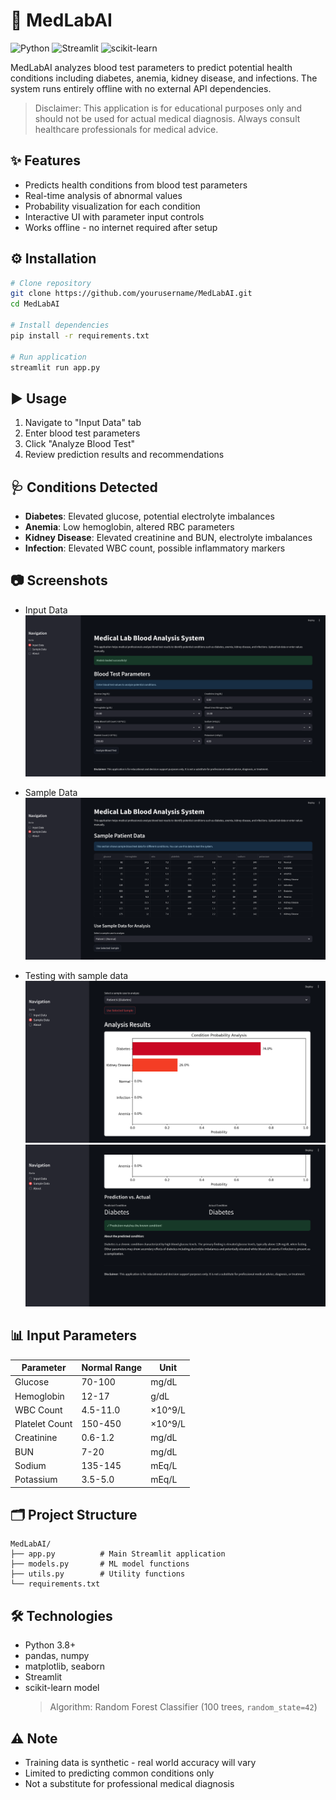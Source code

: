 # 🧪 MedLabAI

![Python](https://img.shields.io/badge/python-3.8%2B-blue)
![Streamlit](https://img.shields.io/badge/streamlit-1.22.0%2B-red)
![scikit-learn](https://img.shields.io/badge/scikit--learn-1.2.2%2B-orange)

MedLabAI analyzes blood test parameters to predict potential health conditions including diabetes, anemia, kidney disease, and infections. The system runs entirely offline with no external API dependencies.

> Disclaimer: This application is for educational purposes only and should not be used for actual medical diagnosis. Always consult healthcare professionals for medical advice.
## ✨ Features

- Predicts health conditions from blood test parameters
- Real-time analysis of abnormal values
- Probability visualization for each condition
- Interactive UI with parameter input controls
- Works offline - no internet required after setup

## ⚙️ Installation

```bash
# Clone repository
git clone https://github.com/yourusername/MedLabAI.git
cd MedLabAI

# Install dependencies
pip install -r requirements.txt

# Run application
streamlit run app.py
```

## ▶️ Usage

1. Navigate to "Input Data" tab
2. Enter blood test parameters
3. Click "Analyze Blood Test"
4. Review prediction results and recommendations

## 🩺 Conditions Detected

- **Diabetes**: Elevated glucose, potential electrolyte imbalances
- **Anemia**: Low hemoglobin, altered RBC parameters
- **Kidney Disease**: Elevated creatinine and BUN, electrolyte imbalances
- **Infection**: Elevated WBC count, possible inflammatory markers

## 📷 Screenshots

- Input Data
![Input Data](screenshots/input_data)

- Sample Data
![Sample Data](screenshots/sample_data)

- Testing with sample data 
![Prediction Success](screenshots/prediction_success)
![Sample Prediction](screenshots/sample_prediction)

## 📊 Input Parameters

| Parameter | Normal Range | Unit |
|-----------|--------------|------|
| Glucose | 70-100 | mg/dL |
| Hemoglobin | 12-17 | g/dL |
| WBC Count | 4.5-11.0 | ×10^9/L |
| Platelet Count | 150-450 | ×10^9/L |
| Creatinine | 0.6-1.2 | mg/dL |
| BUN | 7-20 | mg/dL |
| Sodium | 135-145 | mEq/L |
| Potassium | 3.5-5.0 | mEq/L |

## 🗂️ Project Structure

```
MedLabAI/
├── app.py          # Main Streamlit application
├── models.py       # ML model functions
├── utils.py        # Utility functions
└── requirements.txt
```

## 🛠 Technologies

- Python 3.8+
- pandas, numpy
- matplotlib, seaborn
- Streamlit
- scikit-learn model
  > Algorithm: Random Forest Classifier (100 trees, `random_state=42`)  

## ⚠️ Note

- Training data is synthetic - real world accuracy will vary
- Limited to predicting common conditions only
- Not a substitute for professional medical diagnosis
